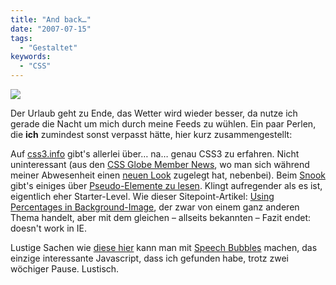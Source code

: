 ```yaml
---
title: "And back…"
date: "2007-07-15"
tags:
  - "Gestaltet"
keywords:
  - "CSS"
---
```


![](/img/codecandies/urlaubsbild.png)

Der Urlaub geht zu Ende, das Wetter wird wieder besser, da nutze ich gerade die Nacht um mich durch meine Feeds zu wühlen. Ein paar Perlen, die **ich** zumindest sonst verpasst hätte, hier kurz zusammengestellt:

Auf [css3.info](http://www.css3.info/) gibt's allerlei über… na… genau CSS3 zu erfahren. Nicht uninteressant (aus den [CSS Globe Member News](http://www.cssglobe.com/post.asp?id=756), wo man sich während meiner Abwesenheit einen [neuen Look](http://cssglobe.com/) zugelegt hat, nebenbei). Beim [Snook](http://snook.ca/) gibt's einiges über [Pseudo-Elemente zu lesen](http://snook.ca/archives/html_and_css/understanding_pseudo_elements/). Klingt aufregender als es ist, eigentlich eher Starter-Level. Wie dieser Sitepoint-Artikel: [Using Percentages in Background-Image](http://www.sitepoint.com/blogs/2007/07/05/css-using-percentages-in-background-image/), der zwar von einem ganz anderen Thema handelt, aber mit dem gleichen – allseits bekannten – Fazit endet: doesn't work in IE.

Lustige Sachen wie [diese hier](http://tinyurl.com/ytohyz) kann man mit [Speech Bubbles](http://leftlogic.com/lounge/articles/speech-bubbles/) machen, das einzige interessante Javascript, dass ich gefunden habe, trotz zwei wöchiger Pause. Lustisch.
